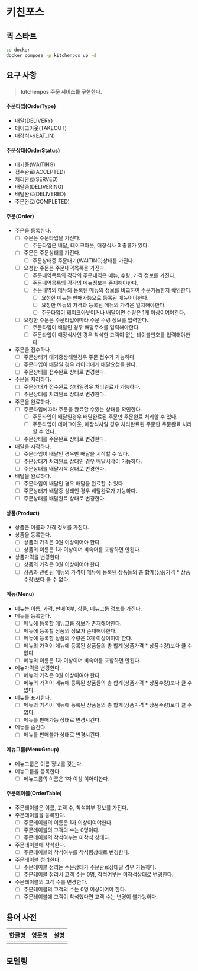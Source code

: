 # 키친포스

## 퀵 스타트

```sh
cd docker
docker compose -p kitchenpos up -d
```

## 요구 사항

> #### kitchenpos 주문 서비스를 구현한다.

#### 주문타입(OrderType)

- 배달(DELIVERY)
- 테이크아웃(TAKEOUT)
- 매장식사(EAT_IN)

#### 주문상태(OrderStatus)

- 대기중(WAITING)
- 접수완료(ACCEPTED)
- 처리완료(SERVED)
- 배달중(DELIVERING)
- 배달완료(DELIVERED)
- 주문완료(COMPLETED)

#### 주문(Order)

- 주문을 등록한다.
    - [ ] 주문은 주문타입을 가진다.
        - [ ] 주문타입은 배달, 테이크아웃, 매장식사 3 종류가 있다.
    - [ ] 주문은 주문상태를 가진다.
        - [ ] 주문상태중 주문대기(WAITING)상태를 가진다.
    - [ ] 요청한 주문은 주문내역목록을 가진다.
        - [ ] 주문내역목록의 각각의 주문내역은 메뉴, 수량, 가격 정보를 가진다.
        - [ ] 주문내역목록의 각각의 메뉴정보는 존재해야한다.
        - [ ] 주문내역의 메뉴와 등록된 메뉴의 정보를 비교하여 주문가능한지 확인한다.
            - [ ] 요청한 메뉴는 판매가능으로 등록된 메뉴어야한다.
            - [ ] 요청한 메뉴의 가격과 등록된 메뉴의 가격은 일치해야한다.
            - [ ] 주문타입이 테이크아웃이거나 배달이면 수량은 1개 이상이여야한다.
    - [ ] 요청한 주문은 주문타입에따라 주문 수령 정보를 입력한다.
        - [ ] 주문타입이 배달인 경우 배달주소를 입력해야한다.
        - [ ] 주문타입이 매장식사인 경우 착석한 고객이 없는 테이블번호를 입력해야한다.
- 주문을 접수하다.
    - [ ] 주문상태가 대기중상태일경우 주문 접수가 가능하다.
    - [ ] 주문타입이 배달일 경우 라이더에게 배달요청을 한다.
    - [ ] 주문상태를 접수완료 상태로 변경한다.
- 주문을 처리하다.
    - [ ] 주문상태가 접수완료 상태일경우 처리완료가 가능하다.
    - [ ] 주문상태를 처리완료 상태로 변경한다.
- 주문을 완료하다.
    - [ ] 주문타입에따라 주문을 완료할 수있는 상태를 확인한다.
        - [ ] 주문타입이 배달일경우 배달완료된 주문만 주문완료 처리할 수 있다.
        - [ ] 주문타입이 테이크아웃, 매장식사일 경우 처리완료된 주문만 주문완료 처리할 수 있다.
    - [ ] 주문상태를 주문완료 상태로 변경한다.
- 배달을 시작하다.
    - [ ] 주문타입이 배달인 경우만 배달을 시작할 수 있다.
    - [ ] 주문상태가 처리완료 상태인 경우 배달시작이 가능하다.
    - [ ] 주문상태를 배달시작 상태로 변경한다.
- 배달을 완료하다.
    - [ ] 주문타입이 배달인 경우 배달을 완료할 수 있다.
    - [ ] 주문상태가 배달중 상태인 경우 배달완료가 가능하다.
    - [ ] 주문상태를 배달완료 상태로 변경한다.

#### 상품(Product)

- 상품은 이름과 가격 정보를 가진다.
- 상품을 등록한다.
    - [ ] 상품의 가격은 0원 이상이어야 한다.
    - [ ] 상품의 이름은 1자 이상이며 비속어를 포함하면 안된다.
- 상품가격을 변경한다.
    - [ ] 상품의 가격은 0원 이상이어야 한다.
    - [ ] 상품과 관련된 메뉴의 가격이 메뉴에 등록된 상품들의 총 합계(상품가격 * 상품수량)보다 클 수 없다.

#### 메뉴(Menu)

- 메뉴는 이름, 가격, 판매여부, 상품, 메뉴그룹 정보를 가진다.
- 메뉴를 등록한다.
    - [ ] 메뉴에 등록할 메뉴그룹 정보가 존재해야한다.
    - [ ] 메뉴에 등록할 상품의 정보가 존재해야한다.
    - [ ] 메뉴에 등록할 상품의 수량은 0개 이상이여야 한다.
    - [ ] 메뉴의 가격이 메뉴에 등록된 상품들의 총 합계(상품가격 * 상품수량)보다 클 수 없다.
    - [ ] 메뉴의 이름은 1자 이상이며 비속어를 포함하면 안된다.
- 메뉴가격을 변경한다.
    - [ ] 메뉴의 가격은 0원 이상이여야 한다.
    - [ ] 메뉴의 가격이 메뉴에 등록된 상품들의 총 합계(상품가격 * 상품수량)보다 클 수 없다.
- 메뉴를 표시한다.
    - [ ] 메뉴의 가격이 메뉴에 등록된 상품들의 총 합계(상품가격 * 상품수량)보다 클 수 없다.
    - [ ] 메뉴를 판매가능 상태로 변경시킨다.
- 메뉴를 숨긴다.
    - [ ] 메뉴를 판매불가 상태로 변경시킨다.

#### 메뉴그룹(MenuGroup)

- 메뉴그룹은 이름 정보를 갖는다.
- 메뉴그룹을 등록한다.
    - [ ] 메뉴그룹의 이름은 1자 이상 이어야한다.

#### 주문테이블(OrderTable)

- 주문테이블은 이름, 고객 수, 착석여부 정보를 가진다.
- 주문테이블을 등록한다.
    - [ ] 주문테이블의 이름은 1자 이상이여야한다.
    - [ ] 주문테이블의 고객의 수는 0명이다.
    - [ ] 주문테이블의 착석여부는 미착석 상태다.
- 주문테이블에 착석한다.
    - [ ] 주문테이블의 착석여부를 착석됨상태로 변경한다.
- 주문테이블 정리한다.
    - [ ] 주문테이블 정리는 주문상태가 주문완료상태일 경우 가능하다.
    - [ ] 주문테이블 정리시 고객 수는 0명, 착석여부는 미착석상태로 변경한다.
- 주문테이블의 고객 수를 변경한다.
    - [ ] 주문테이블의 고객의 수는 0명 이상이여야 한다.
    - [ ] 주문테이블에 고객이 착석했다면 고객 수는 변경이 불가능하다.

## 용어 사전

| 한글명 | 영문명 | 설명 |
|-----|-----|----|
|     |     |    |

## 모델링
